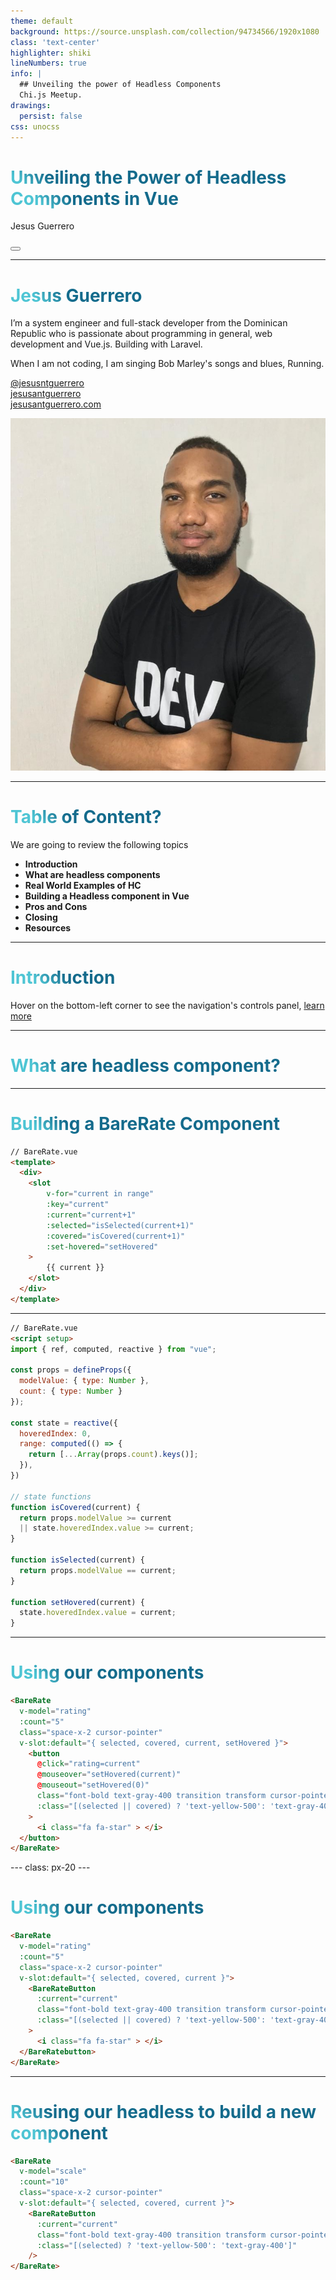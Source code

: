 ```yaml
---
theme: default
background: https://source.unsplash.com/collection/94734566/1920x1080
class: 'text-center'
highlighter: shiki
lineNumbers: true
info: |
  ## Unveiling the power of Headless Components
  Chi.js Meetup.
drawings:
  persist: false
css: unocss
---
```


# Unveiling the Power of Headless Components in Vue
Jesus Guerrero

<div class="abs-br m-6 flex gap-2">
  <button @click="$slidev.nav.openInEditor()" title="Open in Editor" class="text-xl icon-btn opacity-50 !border-none !hover:text-white">
    <carbon:edit />
  </button>
  <a href="https://github.com/slidevjs/slidev" target="_blank" alt="GitHub"
    class="text-xl icon-btn opacity-50 !border-none !hover:text-white">
    <carbon-logo-github />
  </a>
</div>

<!--
The last comment block of each slide will be treated as slide notes. It will be visible and editable in Presenter Mode along with the slide. [Read more in the docs](https://sli.dev/guide/syntax.html#notes)
-->

---

# Jesus Guerrero

<div class="grid grid-cols-2 pt-4 items-center">
  <div>
  I’m a system engineer and full-stack developer from the Dominican Republic who is passionate about programming in general, web development and Vue.js. Building with Laravel.

  When I am not coding, I am singing Bob Marley's songs and blues, Running. 
  
  [@jesusntguerrero](https://twitter.com/jesusntguerrero) <br>
  [jesusantguerrero](https://github.com/jesusantguerrero) <br>
  [jesusantguerrero.com](https://jesusantguerrero.com) <br>
  </div>
  <div>
    <img src="/headshot.jpeg" class="rounded-md h-72 ml-auto">
  </div>
</div>

---

# Table of Content?

We are going to review the following topics

<v-clicks>

- **Introduction**
- **What are headless components**
- **Real World Examples of HC**
- **Building a Headless component in Vue**
- **Pros and Cons**
- **Closing**
- **Resources** 

</v-clicks>


<!--
You can have `style` tag in markdown to override the style for the current page.
Learn more: https://sli.dev/guide/syntax#embedded-styles
-->

<style>
h1 {
  background-color: #2B90B6;
  background-image: linear-gradient(45deg, #4EC5D4 10%, #146b8c 20%);
  background-size: 100%;
  -webkit-background-clip: text;
  -moz-background-clip: text;
  -webkit-text-fill-color: transparent;
  -moz-text-fill-color: transparent;
}
</style>

---

# Introduction

Hover on the bottom-left corner to see the navigation's controls panel, [learn more](https://sli.dev/guide/navigation.html)

<!-- 
  For simple components like inputs, cards, labels, badges, avatars this may be easy but for complex components like ComboBox, Tabs, File Uploader, Date Pickers this can get complicated
 -->

---

# What are headless component?


---

# Building a BareRate Component

```html {all|2|1-6|9|all}
// BareRate.vue
<template>
  <div>
    <slot
        v-for="current in range" 
        :key="current" 
        :current="current+1"
        :selected="isSelected(current+1)"
        :covered="isCovered(current+1)"
        :set-hovered="setHovered"
    >
        {{ current }}
    </slot>
  </div>
</template>
```

---

```html {all|5-8|10-14|15-22|23-25|27-30|all}
// BareRate.vue
<script setup>
import { ref, computed, reactive } from "vue";

const props = defineProps({
  modelValue: { type: Number },
  count: { type: Number }
});

const state = reactive({
  hoveredIndex: 0,
  range: computed(() => {
    return [...Array(props.count).keys()];
  }),
})

// state functions
function isCovered(current) {
  return props.modelValue >= current 
  || state.hoveredIndex.value >= current;
}

function isSelected(current) {
  return props.modelValue == current;
}

function setHovered(current) {
  state.hoveredIndex.value = current;
}
```

---

# Using our components

```html
<BareRate 
  v-model="rating" 
  :count="5" 
  class="space-x-2 cursor-pointer" 
  v-slot:default="{ selected, covered, current, setHovered }">
    <button 
      @click="rating=current" 
      @mouseover="setHovered(current)"
      @mouseout="setHovered(0)"
      class="font-bold text-gray-400 transition transform cursor-pointer hover:text-yellow-400 hover:scale-110" 
      :class="[(selected || covered) ? 'text-yellow-500': 'text-gray-400']"
    > 
      <i class="fa fa-star" > </i>
  </button>
</BareRate>
```

<!-- ./components/Rate.vue -->
<Rate />
---
class: px-20
---

# Using our components

```html
<BareRate 
  v-model="rating" 
  :count="5" 
  class="space-x-2 cursor-pointer" 
  v-slot:default="{ selected, covered, current }">
    <BareRateButton 
      :current="current"
      class="font-bold text-gray-400 transition transform cursor-pointer hover:text-yellow-400 hover:scale-110" 
      :class="[(selected || covered) ? 'text-yellow-500': 'text-gray-400']"
    > 
      <i class="fa fa-star" > </i>
  </BareRatebutton>
</BareRate>
```

<!-- ./components/NewRate.vue -->
<NewRate />

---

# Reusing our headless to build a new component

<v-click>

```html
<BareRate 
  v-model="scale" 
  :count="10" 
  class="space-x-2 cursor-pointer" 
  v-slot:default="{ selected, covered, current }">
    <BareRateButton 
      :current="current"
      class="font-bold text-gray-400 transition transform cursor-pointer hover:text-yellow-400 hover:scale-110" 
      :class="[(selected) ? 'text-yellow-500': 'text-gray-400']"
    />
</BareRate>
```
<BareRate 
  v-model="scale" 
  :count="10" 
  class="space-x-2 cursor-pointer" 
  v-slot:default="{ selected, covered, current }">
    <BareRateButton 
      :current="current"
      class="font-bold text-gray-400 transition transform cursor-pointer hover:text-yellow-400 hover:scale-110" 
      :class="[selected ? 'text-yellow-500': 'text-gray-400']"
    />       
</BareRate>

</v-click>

<script setup> 
  import { ref } from "vue"

  const scale = ref(0)
</script>
